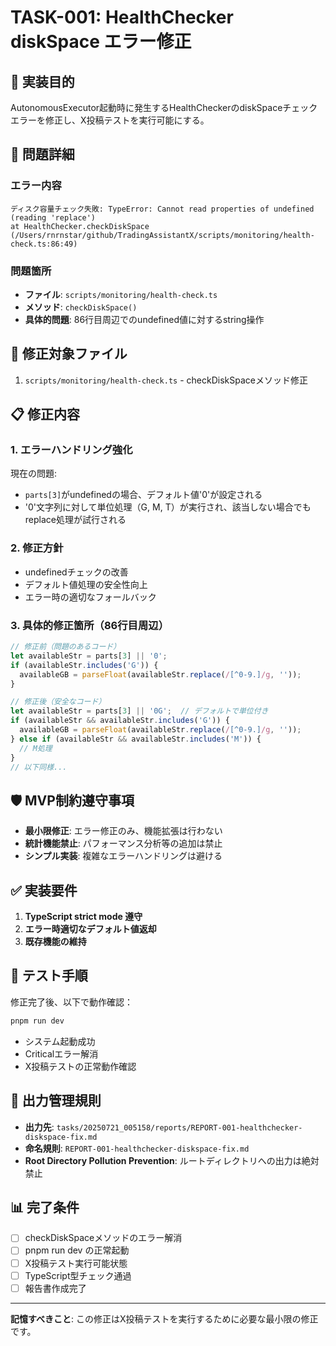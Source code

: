 # TASK-001: HealthChecker diskSpace エラー修正

## 🎯 実装目的
AutonomousExecutor起動時に発生するHealthCheckerのdiskSpaceチェックエラーを修正し、X投稿テストを実行可能にする。

## 🚨 問題詳細
### エラー内容
```
ディスク容量チェック失敗: TypeError: Cannot read properties of undefined (reading 'replace')
at HealthChecker.checkDiskSpace (/Users/rnrnstar/github/TradingAssistantX/scripts/monitoring/health-check.ts:86:49)
```

### 問題箇所
- **ファイル**: `scripts/monitoring/health-check.ts`
- **メソッド**: `checkDiskSpace()`
- **具体的問題**: 86行目周辺でのundefined値に対するstring操作

## 🔧 修正対象ファイル
1. `scripts/monitoring/health-check.ts` - checkDiskSpaceメソッド修正

## 📋 修正内容

### 1. エラーハンドリング強化
現在の問題: 
- `parts[3]`がundefinedの場合、デフォルト値'0'が設定される
- '0'文字列に対して単位処理（G, M, T）が実行され、該当しない場合でもreplace処理が試行される

### 2. 修正方針
- undefinedチェックの改善
- デフォルト値処理の安全性向上
- エラー時の適切なフォールバック

### 3. 具体的修正箇所（86行目周辺）
```typescript
// 修正前（問題のあるコード）
let availableStr = parts[3] || '0';
if (availableStr.includes('G')) {
  availableGB = parseFloat(availableStr.replace(/[^0-9.]/g, ''));
}

// 修正後（安全なコード）
let availableStr = parts[3] || '0G';  // デフォルトで単位付き
if (availableStr && availableStr.includes('G')) {
  availableGB = parseFloat(availableStr.replace(/[^0-9.]/g, ''));
} else if (availableStr && availableStr.includes('M')) {
  // M処理
} 
// 以下同様...
```

## 🛡️ MVP制約遵守事項
- **最小限修正**: エラー修正のみ、機能拡張は行わない
- **統計機能禁止**: パフォーマンス分析等の追加は禁止
- **シンプル実装**: 複雑なエラーハンドリングは避ける

## ✅ 実装要件
1. **TypeScript strict mode 遵守**
2. **エラー時適切なデフォルト値返却**
3. **既存機能の維持**

## 🧪 テスト手順
修正完了後、以下で動作確認：
```bash
pnpm run dev
```
- システム起動成功
- Criticalエラー解消
- X投稿テストの正常動作確認

## 📁 出力管理規則
- **出力先**: `tasks/20250721_005158/reports/REPORT-001-healthchecker-diskspace-fix.md`
- **命名規則**: `REPORT-001-healthchecker-diskspace-fix.md`
- **Root Directory Pollution Prevention**: ルートディレクトリへの出力は絶対禁止

## 📊 完了条件
- [ ] checkDiskSpaceメソッドのエラー解消
- [ ] pnpm run dev の正常起動
- [ ] X投稿テスト実行可能状態
- [ ] TypeScript型チェック通過
- [ ] 報告書作成完了

---
**記憶すべきこと**: この修正はX投稿テストを実行するために必要な最小限の修正です。